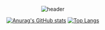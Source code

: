 <div align="center">

![header](https://capsule-render.vercel.app/api?type=waving&color=gradient&height=200&section=footer&text=Hello,%20%20World!&fontSize=100)

[![Anurag's GitHub stats](https://github-readme-stats.vercel.app/api?username=eunkyunghyun&theme=vue-dark&show_icons=true)](https://github.com/anuraghazra/github-readme-stats)     [![Top Langs](https://github-readme-stats.vercel.app/api/top-langs/?username=eunkyunghyun)](https://github.com/anuraghazra/github-readme-stats)
  
</div>
